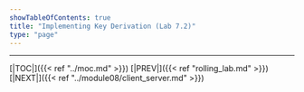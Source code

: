 ```yaml
---
showTableOfContents: true
title: "Implementing Key Derivation (Lab 7.2)"
type: "page"
---
```




---
[|TOC|]({{< ref "../moc.md" >}})
[|PREV|]({{< ref "rolling_lab.md" >}})
[|NEXT|]({{< ref "../module08/client_server.md" >}})